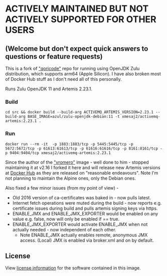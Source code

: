 # ACTIVELY MAINTAINED BUT NOT ACTIVELY SUPPORTED FOR OTHER USERS

## (Welcome but don't expect quick answers to questions or feature requests)

This is a fork of ["qoricode"](https://github.com/qoricode/activemq-artemis-docker) repo for running using OpenJDK Zulu distribution, which supports arm64 (Apple Silicon).
I have also broken most of Docker Hub stuff as I don't need all of this personally.

Runs Zulu OpenJDK 11 and Artemis 2.23.1.

### Build

```console
cd src && docker build --build-arg ACTIVEMQ_ARTEMIS_VERSION=2.23.1 --build-arg BASE_IMAGE=azul/zulu-openjdk-debian:11 -t xmesaj2/activemq-artemis:2.23.1 .
```

### Run

```console
docker run --rm -it  -p 1883:1883/tcp -p 5445:5445/tcp -p 5672:5672/tcp -p 61613:61613/tcp -p 61616:61616/tcp -p 8161:8161/tcp -p 9404:9404/tcp xmesaj2/activemq-artemis:2.23.1 
```

Since the author of the ["vromero"](https://github.com/vromero/activemq-artemis-docker) image - well done to him - stopped maintaining it at v2.16 I forked it here and will release new Artemis versions at [Docker Hub](https://hub.docker.com/r/qoricode/activemq-artemis) as they are released on "reasonable endeavours". Note I'm not planning to maintain the Alpine ones, only the Debian ones.

Also fixed a few minor issues (from my point of view) -

- Old 2016 version of ca-certificates was baked in - now pulls latest.
- Internet fetch operations were muted during the build - now reports e.g. certificate issues during build and pulls artemis signing keys via https.
- ENABLE_JMX and ENABLE_JMX_EXPORTER would be enabled on any value e.g. false, now will only be enabled if == true.
- ENABLE_JMX_EXPORTER would activate ENABLE_JMX when not actually needed - now independent of each other.
  - Note ENABLE_JMX actually enables remote, anonymous JMX access. (Local) JMX is enabled via broker.xml and on by default.

## License

View [license information](http://www.apache.org/licenses/LICENSE-2.0) for the software contained in this image.
